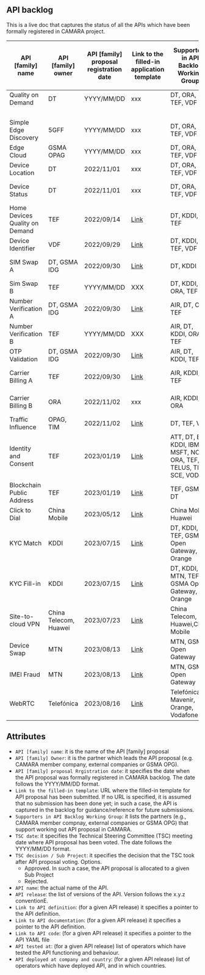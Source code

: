 
## API backlog

 This is a live doc that captures the status of all the APIs which have been formally registered in CAMARA project. 

 | **API [family] name**  |  **API [family] owner** |  **API [family] proposal registration date**  | **Link to the filled-in application template**   |  **Supporters in API Backlog Working Group**  |  **TSC date** |  **TSC decision / Sub Project**  |  **API name**  |  **API release** |  **Link to API definition**  | **Link to API documentation**  |  **Link to API code**  |  **API tested at** |  **API deployed at company and country**  |  
 | --- | --- | --- | --- | --- | --- | --- | --- | --- | --- | --- | --- | --- |---|
 | Quality on Demand | DT | YYYY/MM/DD| xxx | DT, ORA, TEF, VDF | YYYY/MM/DD | Approved ([QualityOnDemand](https://github.com/camaraproject/QualityOnDemand)) | Quality on Demand | v0.1.0 | TBC | TBC |TBC | DT | DT - Germany |
 |  | | | | | |  | | v0.8.0 | [YAML](https://github.com/camaraproject/QualityOnDemand/blob/main/code/API_definitions/qod-api.yaml)  | [Doc](https://github.com/camaraproject/QualityOnDemand/blob/main/documentation/API_documentation/QoD_API.md) | TBD | TBD | TBD | <!---Simple Edge Discovery --->
 | Simple Edge Discovery| 5GFF | YYYY/MM/DD | xxx | DT, ORA, TEF, VDF | YYYY/MM/DD | Approved ([EdgeCloud](https://github.com/camaraproject/EdgeCloud)) | Edge Cloud | v1.1.2 | [YAML](https://github.com/camaraproject/EdgeCloud/blob/main/code/API_definitions/simple_edge_discovery.yaml)| [Doc](https://github.com/camaraproject/EdgeCloud/blob/main/documentation/API_Documentation/Simple_Edge_Discovery.md)| TBD | TBD | TBD | <!---Edge Cloud --->
 | Edge Cloud | GSMA OPAG | YYYY/MM/DD | xxx | DT, ORA, TEF, VDF | YYYY/MM/DD | Approved ([EdgeCloud](https://github.com/camaraproject/EdgeCloud)) | Edge Cloud | v1.0.0 | [YAML](https://github.com/camaraproject/EdgeCloud/blob/main/code/API_definitions/EdgeCloudApi_v0.0.5.yaml) | TBD | TBD | TBD | TBD | <!---Device Location --->
 | Device Location | DT | 2022/11/01| xxx | DT, ORA, TEF, VDF | 2022/04/17 | Approved ([DeviceLocation](https://github.com/camaraproject/DeviceLocation)) | Device Location | v0.1.0 | [YAML](https://github.com/camaraproject/DeviceLocation/blob/main/code/API_definitions/location.yaml)| [Doc](https://github.com/camaraproject/DeviceLocation/blob/main/documentation/API_documentation/Location_API.md)| TBD | TBD | TBD | <!---Device Status --->
 | Device Status | DT | 2022/11/01 | xxx | DT, ORA, TEF, VDF | 2022/04/17 | Approved ([DeviceStatus](https://github.com/camaraproject/DeviceStatus)) | Check Device Connectivity | v0.2.0 | [YAML](https://github.com/camaraproject/DeviceStatus/blob/main/code/API_definitions/check-device-connectivity.yaml) | [Doc](https://github.com/camaraproject/DeviceStatus/blob/main/documentation/API_documentation/Connectivity_API.md) | TBD | TBD | TBD | <!---Home Devices Quality on Demand SubProject--->
 | Home Devices Quality on Demand | TEF | 2022/09/14 | [Link](https://github.com/camaraproject/WorkingGroups/blob/main/APIBacklog/documentation/SupportingDocuments/API%20proposals/APIproposal_HomeDevicesQoD_Telefonica.md) | DT, KDDI, TEF | 2022/10/13 | Approved ([HomeDevicesQoD](https://github.com/camaraproject/HomeDevicesQoD)) | Home Devices QoD| v0.1.0 | [YAML](https://github.com/camaraproject/HomeDevicesQoD/blob/main/code/API_definitions/home_devices_qod.yaml) | [Doc](https://github.com/camaraproject/HomeDevicesQoD/blob/main/documentation/API_documentation/home_devices_qod.md) | TBD| TBD | TBD | <!---Device Identifier SubProject--->
 | Device Identifier | VDF | 2022/09/29 | [Link](https://github.com/camaraproject/WorkingGroups/blob/main/APIBacklog/documentation/SupportingDocuments/API%20proposals/APIproposal_DeviceIdentifier_Vodafone.md) | DT, KDDI, TEF, VDF | 2022/10/13| Approved ([DeviceIdentifier](https://github.com/camaraproject/DeviceIdentifier)) | Device Identifier| v0.1.0 | [YAML](https://github.com/camaraproject/DeviceIdentifier/blob/main/code/API_definitions/CAMARA%20Device%20Identifier%20API.yaml) | TBD | TBD | TBD | TBD | <!---SIM Swap API--->
 | SIM Swap A | DT, GSMA IDG | 2022/09/30 | [Link](https://github.com/camaraproject/WorkingGroups/blob/main/APIBacklog/documentation/SupportingDocuments/API%20proposals/APIproposal_Sim%20Swap_DeustcheTelekom.md)| DT, KDDI | 2022/10/13 | Approved ([SimSwap](https://github.com/camaraproject/SimSwap)) | Mobile Connect ATP| v0.1.0 | [YAML](https://github.com/camaraproject/SimSwap/blob/main/code/API_definitions/MobileConnect/MC_ATP.yaml) | [Doc](https://github.com/camaraproject/SimSwap/blob/main/code/API_definitions/MobileConnect/MobileConnectATP.md)| TBD | TBD | TBD | 
 | Sim Swap B| TEF | YYYY/MM/DD | XXX| DT, KDDI, ORA, TEF | YYYY/MM/DD | Approved([SimSwap](https://github.com/camaraproject/SimSwap)) | Check SIM Swap| v0.3.0 | [YAML](https://github.com/camaraproject/SimSwap/blob/main/code/API_definitions/CAMARA/checkSimSwap-v0.3.0.camara.swagger.yaml) | [Doc](https://github.com/camaraproject/SimSwap/blob/main/code/API_definitions/CAMARA/Check_sim_swap_API.md)|  TBD | TBD | TBD | <!---Number Verification API --->
 | Number Verification A| DT, GSMA IDG | 2022/09/30 | [Link](https://github.com/camaraproject/WorkingGroups/blob/main/APIBacklog/documentation/SupportingDocuments/API%20proposals/APIproposal_%20NumberVerification_DeustcheTelekom.md)| AIR, DT, ORA, TEF | 2022/10/13 | Approved([NumberVerification](https://github.com/camaraproject/NumberVerification)) | Number Verify MC| v0.1.0 | [YAML](https://github.com/camaraproject/NumberVerification/blob/main/code/API_definitions/MobileConnect/numberVerify.yaml) |  [Doc](https://github.com/camaraproject/NumberVerification/blob/main/code/API_definitions/MobileConnect/MC_VERIFIED_MSISDN.md) | TBD | TBD | TBD | 
 | Number Verification B| TEF | YYYY/MM/DD | XXX| AIR, DT, KDDI, ORA, TEF | YYYY/MM/DD | Approved([NumberVerification](https://github.com/camaraproject/NumberVerification)) | Number Verify| v0.1.0 | [YAML](https://github.com/camaraproject/NumberVerification/blob/main/code/API_definitions/CAMARA/number_verification.yaml) | [Doc](https://github.com/camaraproject/NumberVerification/blob/main/code/API_definitions/CAMARA/NUMBER_VERIFICATION_API.md)| TBD | TBD | TBD | <!---OTP Validation API-->
 | OTP Validation | DT, GSMA IDG | 2022/09/30 | [Link](https://github.com/camaraproject/WorkingGroups/blob/main/APIBacklog/documentation/SupportingDocuments/API%20proposals/APIproposal_NumberVerificationMS2FA_DeustcheTelekom.md)| AIR, DT, KDDI, TEF | 2022/10/13 | Approved ([OTPValidation](https://github.com/camaraproject/OTPValidationAPI))  | OTP SMS| v0.1.0 | [YAML](https://github.com/camaraproject/OTPvalidationAPI/blob/main/code/API_definitions/one-time-password-sms.yaml) | [Doc](https://github.com/camaraproject/OTPvalidationAPI/blob/main/documentation/API_documentation/OTP_SMS_API.md) | TBD | TBD | TBD | <!---Carrier Billing API-->
 | Carrier Billing A | TEF | 2022/09/30 | [Link](https://github.com/camaraproject/WorkingGroups/blob/main/APIBacklog/documentation/SupportingDocuments/API%20proposals/APIproposal_CarrierBillingCheckOut_Telefonica.md)| AIR, KDDI, TEF | 2022/10/13 | Approved ([CarrierBillingCheckOut](https://github.com/camaraproject/CarrierBillingCheckOut))  | Carrier Billing Check Out| v0.5.0 | [YAML](https://github.com/camaraproject/CarrierBillingCheckOut/blob/main/code/API_definitions/carrier_billing_checkout.yaml) | [Doc](https://github.com/camaraproject/CarrierBillingCheckOut/blob/main/documentation/API_documentation/Carrier_Billing_Checkout_API.md) | TBD | TBD | TBD |
 | Carrier Billing B | ORA | 2022/11/02 | xxx | AIR, KDDI, ORA | 2022/11/10 | Approved ([CarrierBillingCheckOut](https://github.com/camaraproject/CarrierBillingCheckOut))  | Carrier Billing Payment| v0.5.0 | [YAML](https://github.com/camaraproject/CarrierBillingCheckOut/blob/main/code/API_definitions/carrier_billing_payment.yaml) | [Doc](https://github.com/camaraproject/CarrierBillingCheckOut/blob/main/documentation/API_documentation/Carrier_Billing_Payment_API.md) | TBD | TBD | TBD |  <!---Traffic Influence API-->
 | Traffic Influence | OPAG, TIM | 2022/11/02| [Link](https://github.com/camaraproject/WorkingGroups/blob/main/APIBacklog/documentation/SupportingDocuments/API%20proposals/APIproposal_NumberVerificationMS2FA_DeustcheTelekom.md)| DT, TEF, VDF | 2022/11/10 | Approved ([EdgeCloud](https://github.com/camaraproject/EdgeCloud))   | Traffic Influence | v0.8.1 | [YAML](https://github.com/camaraproject/EdgeCloud/blob/main/code/API_definitions/Traffic_Influence.yaml) | [Doc](https://github.com/camaraproject/EdgeCloud/blob/main/documentation/API_Documentation/Traffic_Influence_API_Documentation.md) | TBD | TBD | TBD | <!---Identity and Consent API-->
 | Identity and Consent | TEF | 2023/01/19| [Link](https://github.com/camaraproject/WorkingGroups/blob/main/APIBacklog/documentation/SupportingDocuments/API%20proposals/APIFamilyproposal_Identity%26Consent.md)| ATT, DT, ERI, KDDI, IBM, MSFT, NOK, ORA, TEF, TELUS, TIM, SCE, VODA | 2023/03/09 | Approved ([IdentityAndConsentManagement](https://github.com/camaraproject/IdentityAndConsentManagement))  | N/A | N/A | N/A | TBD | TBD| TBD | TBD | <!---Blockchain Public Address-->
 | Blockchain Public Address | TEF | 2023/01/19| [Link](https://github.com/camaraproject/WorkingGroups/pull/154/files#diff-bc4cef8af2ee8790fd4d796a87bf7d198a1c7439fd79c75ed535276b13048fac)| TEF, GSMA, DT | 2023/06/15| Approved ([BlockchainPublicAddress](https://github.com/camaraproject/BlockchainPublicAddress))  | N/A | N/A | [Doc](https://github.com/camaraproject/WorkingGroups/blob/main/APIBacklog/documentation/SupportingDocuments/API%20proposals/APIproposal_BlockchainPublicAddress_Telefonica.md) | TBD | TBD| TBD | TBD | 
 | Click to Dial | China Mobile | 2023/05/12 | [Link](https://github.com/camaraproject/WorkingGroups/pull/224) | China Mobile, Huawei | YYYY/MM/DD | Under Evaluation | N/A | N/A | N/A | TBD | TBD | TBD | TBD |
 | KYC Match | KDDI | 2023/07/15 | [Link](https://github.com/camaraproject/WorkingGroups/pull/269) | DT, KDDI, TEF, GSMA Open Gateway, Orange | YYYY/MM/DD | Under Evaluation | N/A | N/A | N/A | TBD | TBD | TBD | TBD |
 | KYC Fill-in | KDDI | 2023/07/15 | [Link](https://github.com/camaraproject/WorkingGroups/pull/268) | DT, KDDI, MTN, TEF, GSMA Open Gateway, Orange | YYYY/MM/DD | Under Evaluation | N/A | N/A | N/A | TBD | TBD | TBD | TBD |
 | Site-to-cloud VPN | China Telecom, Huawei | 2023/07/23| [Link](https://github.com/camaraproject/WorkingGroups/pull/273) | China Telecom, Huawei,China Mobile | YYYY/MM/DD | Under Evaluation | N/A | N/A | N/A | TBD | TBD | TBD | TBD |
  | Device Swap | MTN | 2023/08/13| [Link](https://github.com/camaraproject/WorkingGroups/pull/276) | MTN, GSMA Open Gateway | YYYY/MM/DD | Under Evaluation | N/A | N/A | N/A | TBD | TBD | TBD | TBD |
 | IMEI Fraud | MTN | 2023/08/13| [Link](https://github.com/camaraproject/WorkingGroups/pull/277) | MTN, GSMA Open Gateway | YYYY/MM/DD | Under Evaluation | N/A | N/A | N/A | TBD | TBD | TBD | TBD |
 | WebRTC | Telefónica | 2023/08/16| [Link](https://github.com/camaraproject/WorkingGroups/pull/280) | Telefónica, Mavenir, Orange, Vodafone | YYYY/MM/DD | Under Evaluation | N/A | N/A | N/A | TBD | TBD | TBD | TBD |


 ## Attributes
 - `API [family] name`: it is the name of the API [family] proposal
 - `API [family] Owner`: it is the partner which leads the API proposal (e.g. CAMARA member company, external companies or GSMA OPG). 
 - `API [family] proposal Rrgistration date`: it specifies the date when the API proposal was formally registered in CAMARA backlog. The date follows the YYYY/MM/DD format. 
 - `Link to the filled-in template`: URL where the filled-in template for API proposal has been submitted. If no URL is specified, it is assumed that no submission has been done yet; in such a case, the API is captured in the backlog for guidance/reference for future submissions.
 - `Supporters in API Backlog Working Group`: it lists the partners (e.g., CAMARA member compnay, external companies or GSMA OPG) that support working out API proposal in CAMARA. 
 - `TSC date`: it specifies the Technical Steering Committee (TSC) meeting date where API proposal has been voted. The date follows the YYYY/MM/DD format. 
 - `TSC decision / Sub Project`: it specifies the decision that the TSC took after API proposal voting. Options. 
 	- Approved. In such a case, the API proposal is allocated to a given Sub Project
 	- Rejected. 
 - `API name`: the actual name of the API. 
 - `API release`: the list of versions of the API. Version follows the x.y.z conventionE.
 - `Link to API definition`:  (for a given API release) it specifies a pointer to the API definition.
 - `Link to API documentation`:  (for a given API release) it specifies a pointer to the API definition.
 - `Link to API code`:  (for a given API release) it specifies a pointer to the API YAML file
 - `API tested at`: (for a given API release) list of operators which have tested the API functioning and behaviour.
 - `API deployed at company and country`: (for a given API release) list of operators which have deployed API, and in which countries.
